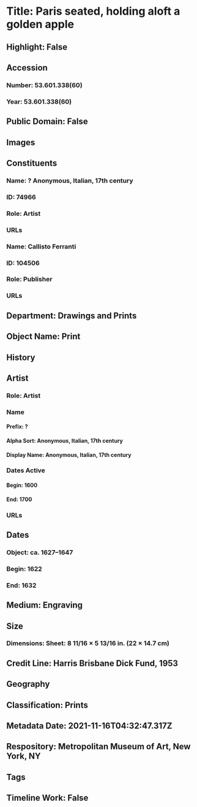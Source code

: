 # Title: Paris seated, holding aloft a golden apple
## Highlight: False
## Accession
### Number: 53.601.338(60)
### Year: 53.601.338(60)
## Public Domain: False
## Images
## Constituents
### Name: ? Anonymous, Italian, 17th century
### ID: 74966
### Role: Artist
### URLs
### Name: Callisto Ferranti
### ID: 104506
### Role: Publisher
### URLs
## Department: Drawings and Prints
## Object Name: Print
## History
## Artist
### Role: Artist
### Name
#### Prefix: ?
#### Alpha Sort: Anonymous, Italian, 17th century
#### Display Name: Anonymous, Italian, 17th century
### Dates Active
#### Begin: 1600
#### End: 1700
### URLs
## Dates
### Object: ca. 1627–1647
### Begin: 1622
### End: 1632
## Medium: Engraving
## Size
### Dimensions: Sheet: 8 11/16 × 5 13/16 in. (22 × 14.7 cm)
## Credit Line: Harris Brisbane Dick Fund, 1953
## Geography
## Classification: Prints
## Metadata Date: 2021-11-16T04:32:47.317Z
## Respository: Metropolitan Museum of Art, New York, NY
## Tags
## Timeline Work: False